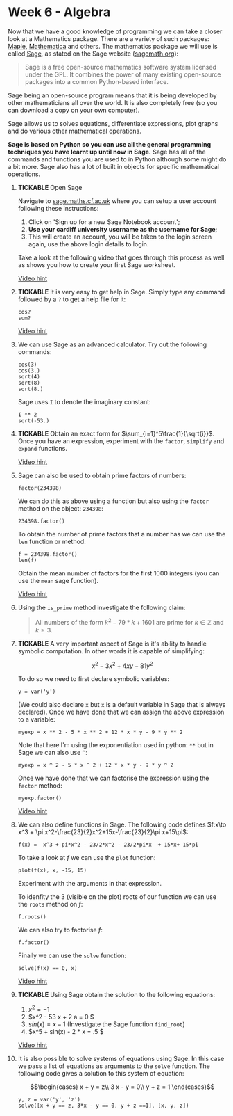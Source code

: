 # Week 6 - Algebra

Now that we have a good knowledge of programming we can take a closer look at a Mathematics package. There are a variety of such packages: [Maple](http://www.maplesoft.com/products/maple/), [Mathematica](http://www.wolfram.com/products/) and others. The mathematics package we will use is called [Sage](http://sagemath.org/), as stated on the Sage website ([sagemath.org](http://sagemath.org/)):

> Sage is a free open-source mathematics software system licensed under the GPL. It combines the power of many existing open-source packages into a common Python-based interface.

Sage being an open-source program means that it is being developed by other mathematicians all over the world. It is also completely free (so you can download a copy on your own computer).

Sage allows us to solves equations, differentiate expressions, plot graphs and do various other mathematical operations.

**Sage is based on Python so you can use all the general programming techniques you have learnt up until now in Sage.** Sage has all of the commands and functions you are used to in Python although some might do a bit more. Sage also has a lot of built in objects for specific mathematical operations.

1. **TICKABLE** Open Sage

    Navigate to [sage.maths.cf.ac.uk](https://sage.maths.cf.ac.uk/) where you can setup a user account following these instructions:

    1. Click on 'Sign up for a new Sage Notebook account';
    2. **Use your cardiff university username as the username for Sage**;
    3. This will create an account, you will be taken to the login screen again, use the above login details to login.

    Take a look at the following video that goes through this process as well as shows you how to create your first Sage worksheet.

    [Video hint](http://www.youtube.com/watch?v=3E9LvXV_zrA&feature=youtu.be)

2. **TICKABLE** It is very easy to get help in Sage. Simply type any command followed by a `?` to get a help file for it:

    ~~~{.python}
    cos?
    sum?
    ~~~

    [Video hint](http://youtu.be/Fbq1GNiF85k)

3. We can use Sage as an advanced calculator. Try out the following commands:

    ~~~{.python}
    cos(3)
    cos(3.)
    sqrt(4)
    sqrt(8)
    sqrt(8.)
    ~~~

    Sage uses `I` to denote the imaginary constant:

    ~~~{.python}
    I ** 2
    sqrt(-53.)
    ~~~


4. **TICKABLE** Obtain an exact form for $\sum_{i=1}^5\frac{1}{\sqrt{i}}$. Once you have an expression, experiment with the `factor`, `simplify` and `expand` functions.

    [Video hint](http://youtu.be/kJwDWY6Wd7s)

5. Sage can also be used to obtain prime factors of numbers:

    ~~~{.python}
    factor(234398)
    ~~~

    We can do this as above using a function but also using the `factor` method on the object: `234398`:

    ~~~{.python}
    234398.factor()
    ~~~

    To obtain the number of prime factors that a number has we can use the `len` function or method:

    ~~~{.python}
    f = 234398.factor()
    len(f)
    ~~~

    Obtain the mean number of factors for the first 1000 integers (you can use the `mean` sage function).

    [Video hint](http://youtu.be/5e0wAaO4I84)

6. Using the `is_prime` method investigate the following claim:

    > All numbers of the form $k^2-79*k+1601$ are prime for $k\in\mathbb{Z}$ and $k\geq 3$.

7. **TICKABLE** A very important aspect of Sage is it's ability to handle symbolic computation. In other words it is capable of simplifying:

    $$x^2 - 3x^2 + 4xy - 81 y^2$$

    To do so we need to first declare symbolic variables:

    ~~~{.python}
    y = var('y')
    ~~~

    (We could also declare `x` but `x` is a default variable in Sage that is always declared). Once we have done that we can assign the above expression to a variable:

    ~~~{.python}
    myexp = x ** 2 - 5 * x ** 2 + 12 * x * y - 9 * y ** 2
    ~~~

    Note that here I'm using the exponentiation used in python: `**` but in Sage we can also use `^`:

    ~~~{.python}
    myexp = x ^ 2 - 5 * x ^ 2 + 12 * x * y - 9 * y ^ 2
    ~~~

    Once we have done that we can factorise the expression using the `factor` method:

    ~~~{.python}
    myexp.factor()
    ~~~

    [Video hint](http://youtu.be/_mmHrQ7FzaY)

8. We can also define functions in Sage. The following code defines $f:x\to x^3 + \pi x^2-\frac{23}{2}x^2+15x-\frac{23}{2}\pi x+15\pi$:

    ~~~{.python}
    f(x) =  x^3 + pi*x^2 - 23/2*x^2 - 23/2*pi*x  + 15*x+ 15*pi
    ~~~

    To take a look at $f$ we can use the `plot` function:

    ~~~{.python}
    plot(f(x), x, -15, 15)
    ~~~

    Experiment with the arguments in that expression.

    To idenfity the 3 (visible on the plot) roots of our function we can use the `roots` method on $f$:

    ~~~{.python}
    f.roots()
    ~~~

    We can also try to factorise $f$:

    ~~~{.python}
    f.factor()
    ~~~

    Finally we can use the `solve` function:

    ~~~{.python}
    solve(f(x) == 0, x)
    ~~~

    [Video hint](http://youtu.be/UA7LVwmMmfk)

9. **TICKABLE** Using Sage obtain the solution to the following equations:

    1. $x^2 = -1$
    2. $x^2 - 53 x + 2 a = 0 $
    4. $sin(x) = x - 1$ (Investigate the Sage function `find_root`)
    3. $x^5 + sin(x) - 2 * x = .5 $

    [Video hint](http://youtu.be/GVEbkBXBmTw)

10. It is also possible to solve systems of equations using Sage. In this case we pass a list of equations as arguments to the `solve` function. The following code gives a solution to this system of equation:

    $$\begin{cases}
    x + y = z\\
    3 x - y = 0\\
    y + z = 1
    \end{cases}$$

    ~~~{.python}
    y, z = var('y', 'z')
    solve([x + y == z, 3*x - y == 0, y + z ==1], [x, y, z])
    ~~~
